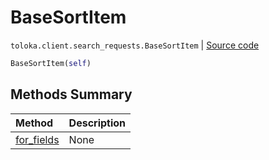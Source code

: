 # BaseSortItem
`toloka.client.search_requests.BaseSortItem` | [Source code](https://github.com/Toloka/toloka-kit/blob/v0.1.25/src/client/search_requests.py#L73)

```python
BaseSortItem(self)
```

## Methods Summary

| Method | Description |
| :------| :-----------|
[for_fields](toloka.client.search_requests.BaseSortItem.for_fields.md)| None
